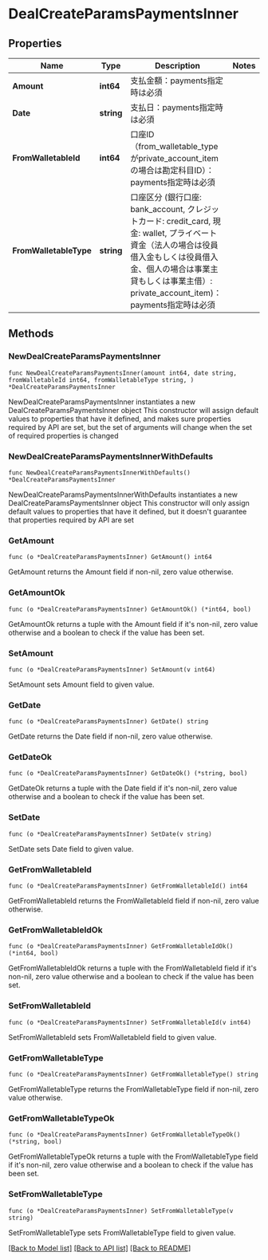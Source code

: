 # DealCreateParamsPaymentsInner

## Properties

Name | Type | Description | Notes
------------ | ------------- | ------------- | -------------
**Amount** | **int64** | 支払金額：payments指定時は必須 | 
**Date** | **string** | 支払日：payments指定時は必須 | 
**FromWalletableId** | **int64** | 口座ID（from_walletable_typeがprivate_account_itemの場合は勘定科目ID）：payments指定時は必須 | 
**FromWalletableType** | **string** | 口座区分 (銀行口座: bank_account, クレジットカード: credit_card, 現金: wallet, プライベート資金（法人の場合は役員借入金もしくは役員借入金、個人の場合は事業主貸もしくは事業主借）: private_account_item)：payments指定時は必須 | 

## Methods

### NewDealCreateParamsPaymentsInner

`func NewDealCreateParamsPaymentsInner(amount int64, date string, fromWalletableId int64, fromWalletableType string, ) *DealCreateParamsPaymentsInner`

NewDealCreateParamsPaymentsInner instantiates a new DealCreateParamsPaymentsInner object
This constructor will assign default values to properties that have it defined,
and makes sure properties required by API are set, but the set of arguments
will change when the set of required properties is changed

### NewDealCreateParamsPaymentsInnerWithDefaults

`func NewDealCreateParamsPaymentsInnerWithDefaults() *DealCreateParamsPaymentsInner`

NewDealCreateParamsPaymentsInnerWithDefaults instantiates a new DealCreateParamsPaymentsInner object
This constructor will only assign default values to properties that have it defined,
but it doesn't guarantee that properties required by API are set

### GetAmount

`func (o *DealCreateParamsPaymentsInner) GetAmount() int64`

GetAmount returns the Amount field if non-nil, zero value otherwise.

### GetAmountOk

`func (o *DealCreateParamsPaymentsInner) GetAmountOk() (*int64, bool)`

GetAmountOk returns a tuple with the Amount field if it's non-nil, zero value otherwise
and a boolean to check if the value has been set.

### SetAmount

`func (o *DealCreateParamsPaymentsInner) SetAmount(v int64)`

SetAmount sets Amount field to given value.


### GetDate

`func (o *DealCreateParamsPaymentsInner) GetDate() string`

GetDate returns the Date field if non-nil, zero value otherwise.

### GetDateOk

`func (o *DealCreateParamsPaymentsInner) GetDateOk() (*string, bool)`

GetDateOk returns a tuple with the Date field if it's non-nil, zero value otherwise
and a boolean to check if the value has been set.

### SetDate

`func (o *DealCreateParamsPaymentsInner) SetDate(v string)`

SetDate sets Date field to given value.


### GetFromWalletableId

`func (o *DealCreateParamsPaymentsInner) GetFromWalletableId() int64`

GetFromWalletableId returns the FromWalletableId field if non-nil, zero value otherwise.

### GetFromWalletableIdOk

`func (o *DealCreateParamsPaymentsInner) GetFromWalletableIdOk() (*int64, bool)`

GetFromWalletableIdOk returns a tuple with the FromWalletableId field if it's non-nil, zero value otherwise
and a boolean to check if the value has been set.

### SetFromWalletableId

`func (o *DealCreateParamsPaymentsInner) SetFromWalletableId(v int64)`

SetFromWalletableId sets FromWalletableId field to given value.


### GetFromWalletableType

`func (o *DealCreateParamsPaymentsInner) GetFromWalletableType() string`

GetFromWalletableType returns the FromWalletableType field if non-nil, zero value otherwise.

### GetFromWalletableTypeOk

`func (o *DealCreateParamsPaymentsInner) GetFromWalletableTypeOk() (*string, bool)`

GetFromWalletableTypeOk returns a tuple with the FromWalletableType field if it's non-nil, zero value otherwise
and a boolean to check if the value has been set.

### SetFromWalletableType

`func (o *DealCreateParamsPaymentsInner) SetFromWalletableType(v string)`

SetFromWalletableType sets FromWalletableType field to given value.



[[Back to Model list]](../README.md#documentation-for-models) [[Back to API list]](../README.md#documentation-for-api-endpoints) [[Back to README]](../README.md)


